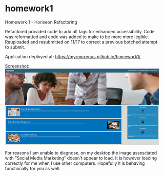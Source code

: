 # homework1
Homework 1 - Horiseon Refactoring

Refactored provided code to add alt tags for enhanced accessibility. Code was reformatted and code was added to make to be more more legible. Reuploaded and resubmitted on 11/17 to correct a previous botched attempt to submit.

Application deployed at: https://myrmoxenus.github.io/homework1/

Screenshot: 
![Screenshot of Completed Horiseon Assignment](assets/screenshot.png)

For reasons I am unable to diagnose, on my desktop the image assosciated with "Social Media Marketing" doesn't appear to load. It is however loading correctly for me when I use other computers. Hopefully it is behaving functionally for you as well. 
